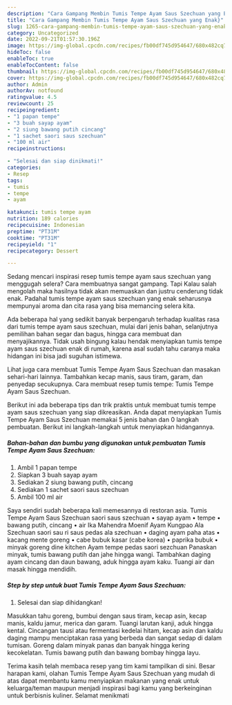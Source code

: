 ```yaml
---
description: "Cara Gampang Membin Tumis Tempe Ayam Saus Szechuan yang Enak}"
title: "Cara Gampang Membin Tumis Tempe Ayam Saus Szechuan yang Enak}"
slug: 1265-cara-gampang-membin-tumis-tempe-ayam-saus-szechuan-yang-enak
category: Uncategorized
date: 2022-09-21T01:57:30.196Z
image: https://img-global.cpcdn.com/recipes/fb00df745d954647/680x482cq70/tumis-tempe-ayam-saus-szechuan-foto-resep-utama.jpg
hideToc: false
enableToc: true
enableTocContent: false
thumbnail: https://img-global.cpcdn.com/recipes/fb00df745d954647/680x482cq70/tumis-tempe-ayam-saus-szechuan-foto-resep-utama.jpg
cover: https://img-global.cpcdn.com/recipes/fb00df745d954647/680x482cq70/tumis-tempe-ayam-saus-szechuan-foto-resep-utama.jpg
author: Admin
authorAv: notfound
ratingvalue: 4.5
reviewcount: 25
recipeingredient:
- "1 papan tempe"
- "3 buah sayap ayam"
- "2 siung bawang putih cincang"
- "1 sachet saori saus szechuan"
- "100 ml air"
recipeinstructions:

- "Selesai dan siap dinikmati!"
categories:
- Resep
tags:
- tumis
- tempe
- ayam

katakunci: tumis tempe ayam 
nutrition: 189 calories
recipecuisine: Indonesian
preptime: "PT31M"
cooktime: "PT31M"
recipeyield: "1"
recipecategory: Dessert

---
```



Sedang mencari inspirasi resep tumis tempe ayam saus szechuan yang menggugah selera? Cara membuatnya sangat gampang. Tapi Kalau salah mengolah maka hasilnya tidak akan memuaskan dan justru cenderung tidak enak. Padahal tumis tempe ayam saus szechuan yang enak seharusnya mempunyai aroma dan cita rasa yang bisa memancing selera kita.


Ada beberapa hal yang sedikit banyak berpengaruh terhadap kualitas rasa dari tumis tempe ayam saus szechuan, mulai dari jenis bahan, selanjutnya pemilihan bahan segar dan bagus, hingga cara membuat dan menyajikannya. Tidak usah bingung kalau hendak menyiapkan tumis tempe ayam saus szechuan enak di rumah, karena asal sudah tahu caranya maka hidangan ini bisa jadi suguhan istimewa.

Lihat juga cara membuat Tumis Tempe Ayam Saus Szechuan dan masakan sehari-hari lainnya. Tambahkan kecap manis, saus tiram, garam, dan penyedap secukupnya. Cara membuat resep tumis tempe: Tumis Tempe Ayam Saus Szechuan.


Berikut ini ada beberapa tips dan trik praktis untuk membuat tumis tempe ayam saus szechuan yang siap dikreasikan. Anda dapat menyiapkan Tumis Tempe Ayam Saus Szechuan memakai 5 jenis bahan dan 0 langkah pembuatan. Berikut ini langkah-langkah untuk menyiapkan hidangannya.

<!--inarticleads1-->

##### Bahan-bahan dan bumbu yang digunakan untuk pembuatan Tumis Tempe Ayam Saus Szechuan:

1. Ambil 1 papan tempe
1. Siapkan 3 buah sayap ayam
1. Sediakan 2 siung bawang putih, cincang
1. Sediakan 1 sachet saori saus szechuan
1. Ambil 100 ml air


Saya sendiri sudah beberapa kali memesannya di restoran asia. Tumis Tempe Ayam Saus Szechuan saori saus szechuan • sayap ayam • tempe • bawang putih, cincang • air Ika Mahendra Moenif Ayam Kungpao Ala Szechuan saori sau ri saus pedas ala szechuan • daging ayam paha atas • kacang mente goreng • cabe bubuk kasar (cabe korea) • paprika bubuk • minyak goreng dine kitchen Ayam tempe pedas saori sezchuan Panaskan minyak, tumis bawang putih dan jahe hingga wangi. Tambahkan daging ayam cincang dan daun bawang, aduk hingga ayam kaku. Tuangi air dan masak hingga mendidih. 

<!--inarticleads2-->

##### Step by step untuk buat Tumis Tempe Ayam Saus Szechuan:


1. Selesai dan siap dihidangkan!

Masukkan tahu goreng, bumbui dengan saus tiram, kecap asin, kecap manis, kaldu jamur, merica dan garam. Tuangi larutan kanji, aduk hingga kental. Cincangan tausi atau fermentasi kedelai hitam, kecap asin dan kaldu daging mampu menciptakan rasa yang berbeda dan sangat sedap di dalam tumisan. Goreng dalam minyak panas dan banyak hingga kering kecokelatan. Tumis bawang putih dan bawang bombay hingga layu. 

Terima kasih telah membaca resep yang tim kami tampilkan di sini. Besar harapan kami, olahan Tumis Tempe Ayam Saus Szechuan yang mudah di atas dapat membantu kamu menyiapkan makanan yang enak untuk keluarga/teman maupun menjadi inspirasi bagi kamu yang berkeinginan untuk berbisnis kuliner. Selamat menikmati
